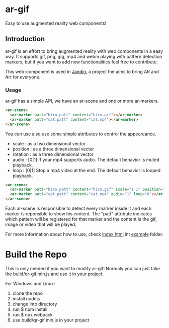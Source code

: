 # ar-gif
Easy to use augmented reality web components!


## Introduction
ar-gif is an effort to bring augmented reality with web components in a easy way. It supports gif, png, jpg, mp4 and webm playing with pattern detection markers, but if you want to add new functionalities feel free to contribute.

This web-component is used in [Jandig](https://github.com/memeLab/Jandig), a project the aims to bring AR and Art for everyone.

### Usage
ar-gif has a simple API, we have an ar-scene and one or more ar-markers.
```html
<ar-scene>
  <ar-marker patt="hiro.patt" content="hiro.gif"></ar-marker>
  <ar-marker patt="cat.patt" content="cat.mp4"></ar-marker>
</ar-scene>
```

You can use also use some simple attributes to control the appeareance.

- scale : as a two dimensional vector
- position : as a three dimensional vector
- rotation : as a three dimensional vector
- audio : [0|1] If your mp4 supports audio. The default behavior is muted playback.
- loop : [0|1] Stop a mp4 video at the end. The default behavior is looped playback.


```html
<ar-scene>
  <ar-marker patt="hiro.patt" content="hiro.gif" scale="1 1" position="0 0 0" rotation="0 0 0"></ar-marker>
  <ar-marker patt="cat.patt" content="cat.mp4" audio="1" loop="0"></ar-marker>
</ar-scene>
```
Each ar-scene is responsible to detect every marker inside it and each marker is reponsible to show his content.
The "patt" attribute indicates which pattern will be registered for that marker and the content is the gif, image or video that will be played.

For more information about how to use, check [index.html](https://github.com/rodrigocam/ar-gif/blob/master/example/index.html) int [example](https://github.com/rodrigocam/ar-gif/blob/master/example) folder.

# Build the Repo

This is only needed if you want to modify ar-gif!
Normaly you can just take the build/qr-gif.min.js and use it in your project.

For Windows and Linux:
1) clone the repo
1) install nodejs
1) change into directory
1) run $ npm install
1) run $ npx webpack
1) use build/qr-gif.min.js in your project